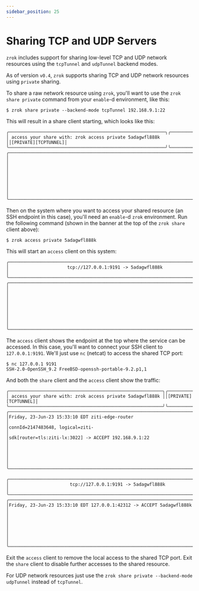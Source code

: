 ```yaml
---
sidebar_position: 25
---
```


# Sharing TCP and UDP Servers

`zrok` includes support for sharing low-level TCP and UDP network resources using the `tcpTunnel` and `udpTunnel` backend modes.

As of version `v0.4`, `zrok` supports sharing TCP and UDP network resources using `private` sharing.

To share a raw network resource using `zrok`, you'll want to use the `zrok share private` command from your `enable`-d environment, like this:

```
$ zrok share private --backend-mode tcpTunnel 192.168.9.1:22
```

This will result in a share client starting, which looks like this:

```
╭───────────────────────────────────────────────────────────╮╭────────────────────╮
│ access your share with: zrok access private 5adagwfl888k  ││[PRIVATE][TCPTUNNEL]│
╰───────────────────────────────────────────────────────────╯╰────────────────────╯
╭─────────────────────────────────────────────────────────────────────────────────╮
│                                                                                 │
│                                                                                 │
│                                                                                 │
│                                                                                 │
╰─────────────────────────────────────────────────────────────────────────────────╯
```

Then on the system where you want to access your shared resource (an SSH endpoint in this case), you'll need an `enable`-d `zrok` environment. Run the following command (shown in the banner at the top of the `zrok share` client above):

```
$ zrok access private 5adagwfl888k
```

This will start an `access` client on this system:
```
╭─────────────────────────────────────────────────────────────────────────────────╮
│                      tcp://127.0.0.1:9191 -> 5adagwfl888k                       │
╰─────────────────────────────────────────────────────────────────────────────────╯
╭─────────────────────────────────────────────────────────────────────────────────╮
│                                                                                 │
│                                                                                 │
│                                                                                 │
│                                                                                 │
╰─────────────────────────────────────────────────────────────────────────────────╯
```

The `access` client shows the endpoint at the top where the service can be accessed. In this case, you'll want to connect your SSH client to `127.0.0.1:9191`. We'll just use `nc` (netcat) to access the shared TCP port:
```
$ nc 127.0.0.1 9191
SSH-2.0-OpenSSH_9.2 FreeBSD-openssh-portable-9.2.p1,1
```

And both the `share` client and the `access` client show the traffic:

```
╭──────────────────────────────────────────────────────────╮╭─────────────────────╮
│ access your share with: zrok access private 5adagwfl888k ││[PRIVATE] [TCPTUNNEL]│
╰──────────────────────────────────────────────────────────╯╰─────────────────────╯
╭─────────────────────────────────────────────────────────────────────────────────╮
│Friday, 23-Jun-23 15:33:10 EDT ziti-edge-router                                  │
│connId=2147483648, logical=ziti-                                                 │
│sdk[router=tls:ziti-lx:3022] -> ACCEPT 192.168.9.1:22                            │
│                                                                                 │
│                                                                                 │
╰─────────────────────────────────────────────────────────────────────────────────╯
```

```
╭─────────────────────────────────────────────────────────────────────────────────╮
│                       tcp://127.0.0.1:9191 -> 5adagwfl888k                      │
╰─────────────────────────────────────────────────────────────────────────────────╯
╭─────────────────────────────────────────────────────────────────────────────────╮
│Friday, 23-Jun-23 15:33:10 EDT 127.0.0.1:42312 -> ACCEPT 5adagwfl888k            │
│                                                                                 │
│                                                                                 │
│                                                                                 │
╰─────────────────────────────────────────────────────────────────────────────────╯
```

Exit the `access` client to remove the local access to the shared TCP port. Exit the `share` client to disable further accesses to the shared resource.

For UDP network resources just use the `zrok share private --backend-mode udpTunnel` instead of `tcpTunnel`.
